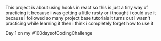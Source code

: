 This project is about using hooks in react so this is just a tiny way of practicing it because i was getting a little rusty or 
i thought i could use it because i followed so many project base tutorials it turns out
i wasn't practicing while learning it then i think i completely forget how to use it  

Day 1 on my #100daysofCodingChallenge
